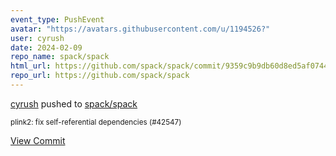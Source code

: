 ```yaml
---
event_type: PushEvent
avatar: "https://avatars.githubusercontent.com/u/1194526?"
user: cyrush
date: 2024-02-09
repo_name: spack/spack
html_url: https://github.com/spack/spack/commit/9359c9b9db60d8ed5af07447a998182f3f91a22e
repo_url: https://github.com/spack/spack
---
```


<a href='https://github.com/cyrush' target='_blank'>cyrush</a> pushed to <a href='https://github.com/spack/spack' target='_blank'>spack/spack</a>

<small>plink2: fix self-referential dependencies (#42547)</small>

<a href='https://github.com/spack/spack/commit/9359c9b9db60d8ed5af07447a998182f3f91a22e' target='_blank'>View Commit</a>